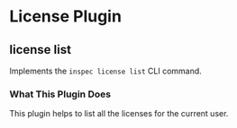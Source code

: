 # License Plugin

## license list

Implements the `inspec license list` CLI command.

### What This Plugin Does

This plugin helps to list all the licenses for the current user.